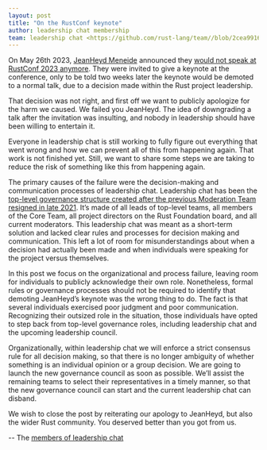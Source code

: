 ```yaml
---
layout: post
title: "On the RustConf keynote"
author: leadership chat membership
team: leadership chat <https://github.com/rust-lang/team//blob/2cea9916903fffafbfae6c78882d0924ce3c3a8a/teams/interim-leadership-chat.toml#L1>
---
```


On May 26th 2023, [JeanHeyd Meneide](https://thephd.dev/about/) announced they [would not speak at RustConf 2023 anymore](https://thephd.dev/i-am-no-longer-speaking-at-rustconf-2023). They were invited to give a keynote at the conference, only to be told two weeks later the keynote would be demoted to a normal talk, due to a decision made within the Rust project leadership.

That decision was not right, and first off we want to publicly apologize for the harm we caused. We failed you JeanHeyd. The idea of downgrading a talk after the invitation was insulting, and nobody in leadership should have been willing to entertain it.

Everyone in leadership chat is still working to fully figure out everything that went wrong and how we can prevent all of this from happening again. That work is not finished yet. Still, we want to share some steps we are taking to reduce the risk of something like this from happening again.

The primary causes of the failure were the decision-making and communication processes of leadership chat. Leadership chat has been the [top-level governance structure created after the previous Moderation Team resigned in late 2021](https://blog.rust-lang.org/inside-rust/2022/10/06/governance-update.html). It’s made of all leads of top-level teams, all members of the Core Team, all project directors on the Rust Foundation board, and all current moderators. This leadership chat was meant as a short-term solution and lacked clear rules and processes for decision making and communication. This left a lot of room for misunderstandings about when a decision had actually been made and when individuals were speaking for the project versus themselves. 

In this post we focus on the organizational and process failure, leaving room for individuals to publicly acknowledge their own role. Nonetheless, formal rules or governance processes should not be required to identify that demoting JeanHeyd’s keynote was the wrong thing to do. The fact is that several individuals exercised poor judgment and poor communication. Recognizing their outsized role in the situation, those individuals have opted to step back from top-level governance roles, including leadership chat and the upcoming leadership council. 

Organizationally, within leadership chat we will enforce a strict consensus rule for all decision making, so that there is no longer ambiguity of whether something is an individual opinion or a group decision. We are going to launch the new governance council as soon as possible. We’ll assist the remaining teams to select their representatives in a timely manner, so that the new governance council can start and the current leadership chat can disband.

We wish to close the post by reiterating our apology to JeanHeyd, but also the wider Rust community. You deserved better than you got from us.

-- The [members of leadership chat](https://github.com/rust-lang/team/blob/2cea9916903fffafbfae6c78882d0924ce3c3a8a/teams/interim-leadership-chat.toml#L8-L25)